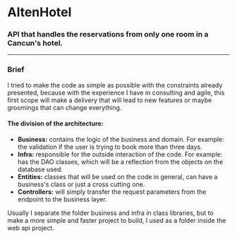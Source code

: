 # AltenHotel
### API that handles the reservations from only one room in a Cancun's hotel.

<hr/>

### Brief
I tried to make the code as simple as possible with the constraints already presented, because with the experience I have in consulting and agile, this first scope will make a delivery that will lead to new features or maybe groomings that can change everything.

#### The division of the architecture:
- <b>Business:</b> contains the logic of the business and domain. For example: the validation if the user is trying to book more than three days.
- <b>Infra:</b> responsible for the outside interaction of the code. For example: has the DAO classes, which will be a reflection from the objects on the database used.
- <b>Entities:</b> classes that will be used on the code in general, can have a business's class or just a cross cutting one.
- <b>Controllers:</b> will simply transfer the request parameters from the endpoint to the business layer.

Usually I separate the folder business and infra in class libraries, but to make a more simple and faster project to build, I used as a folder inside the web api project.
